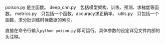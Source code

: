 poison.py 是主函数。 
deep_cnn.py　包括模型架构、训练、预测、求梯度等函数。 
metrics.py　只包括一个函数，accuracy求正确率。 
utils.py　只包括一个函数，求分批训练时候数据的索引。 

直接在命令行输入`python poison.py` 即可运行。具体参数的设定详见文件内部的头注释。


